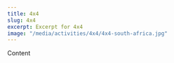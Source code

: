 ```yaml
---
title: 4x4
slug: 4x4
excerpt: Excerpt for 4x4
image: "/media/activities/4x4/4x4-south-africa.jpg"
---
```

Content